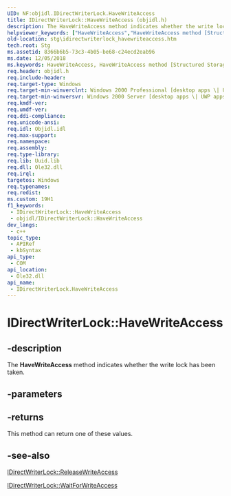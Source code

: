 ```yaml
---
UID: NF:objidl.IDirectWriterLock.HaveWriteAccess
title: IDirectWriterLock::HaveWriteAccess (objidl.h)
description: The HaveWriteAccess method indicates whether the write lock has been taken.
helpviewer_keywords: ["HaveWriteAccess","HaveWriteAccess method [Structured Storage]","HaveWriteAccess method [Structured Storage]","IDirectWriterLock interface","IDirectWriterLock interface [Structured Storage]","HaveWriteAccess method","IDirectWriterLock.HaveWriteAccess","IDirectWriterLock::HaveWriteAccess","_stg_idirectwriterlock_havewriteaccess","objidl/IDirectWriterLock::HaveWriteAccess","stg.idirectwriterlock_havewriteaccess"]
old-location: stg\idirectwriterlock_havewriteaccess.htm
tech.root: Stg
ms.assetid: 8366b6b5-73c3-4b05-be68-c24ecd2eab96
ms.date: 12/05/2018
ms.keywords: HaveWriteAccess, HaveWriteAccess method [Structured Storage], HaveWriteAccess method [Structured Storage],IDirectWriterLock interface, IDirectWriterLock interface [Structured Storage],HaveWriteAccess method, IDirectWriterLock.HaveWriteAccess, IDirectWriterLock::HaveWriteAccess, _stg_idirectwriterlock_havewriteaccess, objidl/IDirectWriterLock::HaveWriteAccess, stg.idirectwriterlock_havewriteaccess
req.header: objidl.h
req.include-header: 
req.target-type: Windows
req.target-min-winverclnt: Windows 2000 Professional [desktop apps \| UWP apps]
req.target-min-winversvr: Windows 2000 Server [desktop apps \| UWP apps]
req.kmdf-ver: 
req.umdf-ver: 
req.ddi-compliance: 
req.unicode-ansi: 
req.idl: Objidl.idl
req.max-support: 
req.namespace: 
req.assembly: 
req.type-library: 
req.lib: Uuid.lib
req.dll: Ole32.dll
req.irql: 
targetos: Windows
req.typenames: 
req.redist: 
ms.custom: 19H1
f1_keywords:
 - IDirectWriterLock::HaveWriteAccess
 - objidl/IDirectWriterLock::HaveWriteAccess
dev_langs:
 - c++
topic_type:
 - APIRef
 - kbSyntax
api_type:
 - COM
api_location:
 - Ole32.dll
api_name:
 - IDirectWriterLock.HaveWriteAccess
---
```


# IDirectWriterLock::HaveWriteAccess


## -description

The <b>HaveWriteAccess</b> method indicates whether the write lock has been taken.

## -parameters

## -returns

This method can return one of these values.

## -see-also

<a href="https://docs.microsoft.com/windows/desktop/api/objidl/nf-objidl-idirectwriterlock-releasewriteaccess">IDirectWriterLock::ReleaseWriteAccess</a>



<a href="https://docs.microsoft.com/windows/desktop/api/objidl/nf-objidl-idirectwriterlock-waitforwriteaccess">IDirectWriterLock::WaitForWriteAccess</a>

